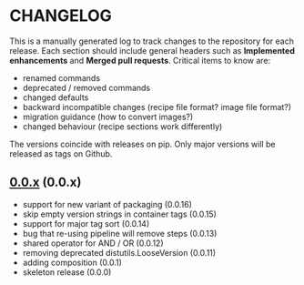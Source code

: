 # CHANGELOG

This is a manually generated log to track changes to the repository for each release.
Each section should include general headers such as **Implemented enhancements**
and **Merged pull requests**. Critical items to know are:

 - renamed commands
 - deprecated / removed commands
 - changed defaults
 - backward incompatible changes (recipe file format? image file format?)
 - migration guidance (how to convert images?)
 - changed behaviour (recipe sections work differently)

The versions coincide with releases on pip. Only major versions will be released as tags on Github.

## [0.0.x](https://github.com/vsoch/pipelib/tree/main) (0.0.x)
 - support for new variant of packaging (0.0.16)
 - skip empty version strings in container tags (0.0.15)
 - support for major tag sort (0.0.14)
 - bug that re-using pipeline will remove steps (0.0.13)
 - shared operator for AND / OR (0.0.12)
 - removing deprecated distutils.LooseVersion (0.0.11)
 - adding composition (0.0.1)
 - skeleton release (0.0.0)
